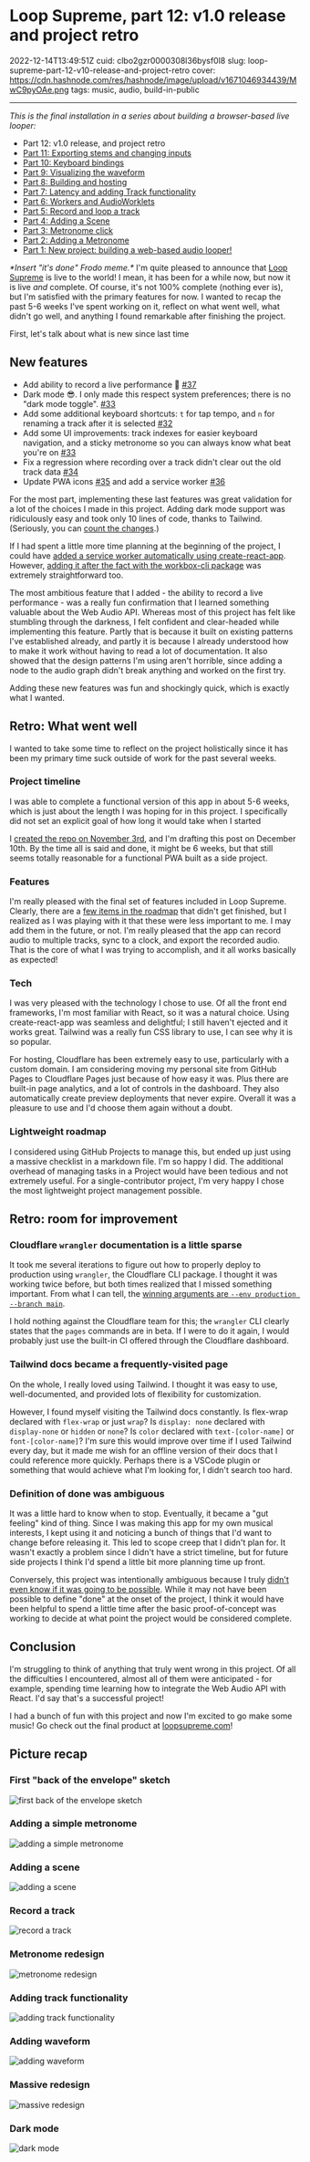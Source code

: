 # Loop Supreme, part 12: v1.0 release and project retro

2022-12-14T13:49:51Z
cuid: clbo2gzr0000308l36bysf0l8
slug: loop-supreme-part-12-v10-release-and-project-retro
cover: https://cdn.hashnode.com/res/hashnode/image/upload/v1671046934439/MwC9pyOAe.png
tags: music, audio, build-in-public

---

_This is the final installation in a series about building a browser-based live looper:_

- Part 12: v1.0 release, and project retro
- [Part 11: Exporting stems and changing inputs](https://ericyd.hashnode.dev/loop-supreme-part-11-exporting-stems-and-changing-inputs)
- [Part 10: Keyboard bindings](https://ericyd.hashnode.dev/loop-supreme-part-10-keyboard-bindings)
- [Part 9: Visualizing the waveform](https://ericyd.hashnode.dev/loop-supreme-part-9-visualizing-the-waveform)
- [Part 8: Building and hosting](https://ericyd.hashnode.dev/loop-supreme-part-8-building-and-hosting)
- [Part 7: Latency and adding Track functionality](https://ericyd.hashnode.dev/loop-supreme-part-7-latency-and-adding-track-functionality)
- [Part 6: Workers and AudioWorklets](https://ericyd.hashnode.dev/loop-supreme-part-6-workers-and-audioworklets)
- [Part 5: Record and loop a track](https://ericyd.hashnode.dev/loop-supreme-part-5-record-and-loop-a-track)
- [Part 4: Adding a Scene](https://ericyd.hashnode.dev/loop-supreme-part-4-adding-a-scene)
- [Part 3: Metronome click](https://ericyd.hashnode.dev/loop-supreme-part-3-metronome-click)
- [Part 2: Adding a Metronome](https://ericyd.hashnode.dev/loop-supreme-part-2-adding-a-metronome)
- [Part 1: New project: building a web-based audio looper!](https://ericyd.hashnode.dev/new-project-building-a-web-based-audio-looper)

_\*Insert "it's done" Frodo meme.\*_ I'm quite pleased to announce that [Loop Supreme](https://loopsupreme.com) is live to the world! I mean, it has been for a while now, but now it is live _and_ complete. Of course, it's not 100% complete (nothing ever is), but I'm satisfied with the primary features for now. I wanted to recap the past 5-6 weeks I've spent working on it, reflect on what went well, what didn't go well, and anything I found remarkable after finishing the project.

First, let's talk about what is new since last time

## New features

- Add ability to record a live performance 🎉 [#37](https://github.com/ericyd/loop-supreme/pull/37)
- Dark mode 😎. I only made this respect system preferences; there is no "dark mode toggle". [#33](https://github.com/ericyd/loop-supreme/pull/33)
- Add some additional keyboard shortcuts: `t` for tap tempo, and `n` for renaming a track after it is selected [#32](https://github.com/ericyd/loop-supreme/pull/32)
- Add some UI improvements: track indexes for easier keyboard navigation, and a sticky metronome so you can always know what beat you're on [#33](https://github.com/ericyd/loop-supreme/pull/33)
- Fix a regression where recording over a track didn't clear out the old track data [#34](https://github.com/ericyd/loop-supreme/pull/34)
- Update PWA icons [#35](https://github.com/ericyd/loop-supreme/pull/35) and add a service worker [#36](https://github.com/ericyd/loop-supreme/pull/36)

For the most part, implementing these last features was great validation for a lot of the choices I made in this project. Adding dark mode support was ridiculously easy and took only 10 lines of code, thanks to Tailwind. (Seriously, you can [count the changes](https://github.com/ericyd/loop-supreme/pull/33/files).)

If I had spent a little more time planning at the beginning of the project, I could have [added a service worker automatically using create-react-app](https://create-react-app.dev/docs/making-a-progressive-web-app/). However, [adding it after the fact with the workbox-cli package](https://developer.chrome.com/docs/workbox/modules/workbox-cli/) was extremely straightforward too.

The most ambitious feature that I added - the ability to record a live performance - was a really fun confirmation that I learned something valuable about the Web Audio API. Whereas most of this project has felt like stumbling through the darkness, I felt confident and clear-headed while implementing this feature. Partly that is because it built on existing patterns I've established already, and partly it is because I already understood how to make it work without having to read a lot of documentation. It also showed that the design patterns I'm using aren't horrible, since adding a node to the audio graph didn't break anything and worked on the first try.

Adding these new features was fun and shockingly quick, which is exactly what I wanted.

## Retro: What went well

I wanted to take some time to reflect on the project holistically since it has been my primary time suck outside of work for the past several weeks.

### Project timeline

I was able to complete a functional version of this app in about 5-6 weeks, which is just about the length I was hoping for in this project. I specifically did not set an explicit goal of how long it would take when I started

I [created the repo on November 3rd](https://github.com/ericyd/loop-supreme/commit/bf5b0bcfdbe3d5d555c1d1da70ae3e594332b877), and I'm drafting this post on December 10th. By the time all is said and done, it might be 6 weeks, but that still seems totally reasonable for a functional PWA built as a side project.

### Features

I'm really pleased with the final set of features included in Loop Supreme. Clearly, there are a [few items in the roadmap](https://github.com/ericyd/loop-supreme/blob/3fb20dd3dbaa2edcd7d756d243abe98848269340/roadmap.md) that didn't get finished, but I realized as I was playing with it that these were less important to me. I may add them in the future, or not. I'm really pleased that the app can record audio to multiple tracks, sync to a clock, and export the recorded audio. That is the core of what I was trying to accomplish, and it all works basically as expected!

### Tech

I was very pleased with the technology I chose to use. Of all the front end frameworks, I'm most familiar with React, so it was a natural choice. Using create-react-app was seamless and delightful; I still haven't ejected and it works great. Tailwind was a really fun CSS library to use, I can see why it is so popular.

For hosting, Cloudflare has been extremely easy to use, particularly with a custom domain. I am considering moving my personal site from GitHub Pages to Cloudflare Pages just because of how easy it was. Plus there are built-in page analytics, and a lot of controls in the dashboard. They also automatically create preview deployments that never expire. Overall it was a pleasure to use and I'd choose them again without a doubt.

### Lightweight roadmap

I considered using GitHub Projects to manage this, but ended up just using a massive checklist in a markdown file. I'm so happy I did. The additional overhead of managing tasks in a Project would have been tedious and not extremely useful. For a single-contributor project, I'm very happy I chose the most lightweight project management possible.

## Retro: room for improvement

### Cloudflare `wrangler` documentation is a little sparse

It took me several iterations to figure out how to properly deploy to production using `wrangler`, the Cloudflare CLI package. I thought it was working twice before, but both times realized that I missed something important. From what I can tell, the [winning arguments are `--env production --branch main`](https://github.com/ericyd/loop-supreme/blob/3fb20dd3dbaa2edcd7d756d243abe98848269340/.github/workflows/deploy.yml#L46-L51).

I hold nothing against the Cloudflare team for this; the `wrangler` CLI clearly states that the `pages` commands are in beta. If I were to do it again, I would probably just use the built-in CI offered through the Cloudflare dashboard.

### Tailwind docs became a frequently-visited page

On the whole, I really loved using Tailwind. I thought it was easy to use, well-documented, and provided lots of flexibility for customization.

However, I found myself visiting the Tailwind docs constantly. Is flex-wrap declared with `flex-wrap` or just `wrap`? Is `display: none` declared with `display-none` or `hidden` or `none`? Is `color` declared with `text-[color-name]` or `font-[color-name]`? I'm sure this would improve over time if I used Tailwind every day, but it made me wish for an offline version of their docs that I could reference more quickly. Perhaps there is a VSCode plugin or something that would achieve what I'm looking for, I didn't search too hard.

### Definition of done was ambiguous

It was a little hard to know when to stop. Eventually, it became a "gut feeling" kind of thing. Since I was making this app for my own musical interests, I kept using it and noticing a bunch of things that I'd want to change before releasing it. This led to scope creep that I didn't plan for. It wasn't exactly a problem since I didn't have a strict timeline, but for future side projects I think I'd spend a little bit more planning time up front.

Conversely, this project was intentionally ambiguous because I truly [didn't even know if it was going to be possible](https://ericyd.hashnode.dev/new-project-building-a-web-based-audio-looper#heading-goals). While it may not have been possible to define "done" at the onset of the project, I think it would have been helpful to spend a little time after the basic proof-of-concept was working to decide at what point the project would be considered complete.

## Conclusion

I'm struggling to think of anything that truly went wrong in this project. Of all the difficulties I encountered, almost all of them were anticipated - for example, spending time learning how to integrate the Web Audio API with React. I'd say that's a successful project!

I had a bunch of fun with this project and now I'm excited to go make some music! Go check out the final product at [loopsupreme.com](loopsupreme.com)!

## Picture recap

### First "back of the envelope" sketch

![first back of the envelope sketch](https://cdn.hashnode.com/res/hashnode/image/upload/v1667522947185/ZZxai0zWE.png?auto=compress,format)

### Adding a simple metronome

![adding a simple metronome](https://cdn.hashnode.com/res/hashnode/image/upload/v1667583055159/1SkzXCrLR.png?auto=compress,format)

### Adding a scene

![adding a scene](https://cdn.hashnode.com/res/hashnode/image/upload/v1667846863020/PtbGE_zof.png?auto=compress,format)

### Record a track

![record a track](https://cdn.hashnode.com/res/hashnode/image/upload/v1668015143447/jKCRmvIqH.png?auto=compress,format)

### Metronome redesign

![metronome redesign](https://cdn.hashnode.com/res/hashnode/image/upload/v1668365663105/6vlTFFux4.png?auto=compress,format)

### Adding track functionality

![adding track functionality](https://cdn.hashnode.com/res/hashnode/image/upload/v1668636484923/BK8-_cnpp.png?auto=compress,format)

### Adding waveform

![adding waveform](https://cdn.hashnode.com/res/hashnode/image/upload/v1669225143718/mS7xfFlrs.png?auto=compress,format&format=webp)

### Massive redesign

![massive redesign](https://cdn.hashnode.com/res/hashnode/image/upload/v1669225150316/5vhbWy2DG.png?auto=compress,format&format=webp)

### Dark mode

![dark mode](https://user-images.githubusercontent.com/8379268/206600916-5391a647-b75b-4f93-b18e-2c24b7a0f260.png)
